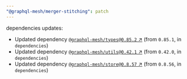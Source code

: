 ```yaml
---
"@graphql-mesh/merger-stitching": patch
---
```

dependencies updates:
  - Updated dependency [`@graphql-mesh/types@0.85.2` ↗︎](https://www.npmjs.com/package/@graphql-mesh/types/v/0.85.2) (from `0.85.1`, in `dependencies`)
  - Updated dependency [`@graphql-mesh/utils@0.42.1` ↗︎](https://www.npmjs.com/package/@graphql-mesh/utils/v/0.42.1) (from `0.42.0`, in `dependencies`)
  - Updated dependency [`@graphql-mesh/store@0.8.57` ↗︎](https://www.npmjs.com/package/@graphql-mesh/store/v/0.8.57) (from `0.8.56`, in `dependencies`)
